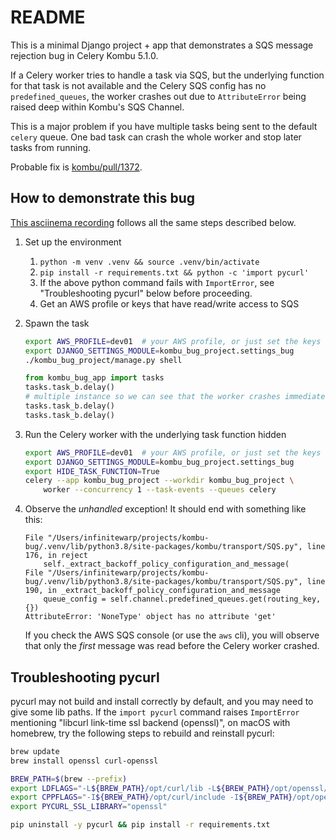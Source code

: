 # README

This is a minimal Django project + app that demonstrates a SQS message rejection bug in Celery Kombu 5.1.0.

If a Celery worker tries to handle a task via SQS, but the underlying function for that task is not available and the Celery SQS config has no `predefined_queues`, the worker crashes out due to `AttributeError` being raised deep within Kombu's SQS Channel.

This is a major problem if you have multiple tasks being sent to the default `celery` queue. One bad task can crash the whole worker and stop later tasks from running.

Probable fix is [kombu/pull/1372](https://github.com/celery/kombu/pull/1372).

## How to demonstrate this bug

[This asciinema recording](https://asciinema.org/a/431428) follows all the same steps described below.

1. Set up the environment

    1. `python -m venv .venv && source .venv/bin/activate`
    2. `pip install -r requirements.txt && python -c 'import pycurl'`
    3. If the above python command fails with `ImportError`, see "Troubleshooting pycurl" below before proceeding.
    4. Get an AWS profile or keys that have read/write access to SQS

2. Spawn the task

    ```sh
    export AWS_PROFILE=dev01  # your AWS profile, or just set the keys directly in the env
    export DJANGO_SETTINGS_MODULE=kombu_bug_project.settings_bug
    ./kombu_bug_project/manage.py shell
    ```

    ```python
    from kombu_bug_app import tasks
    tasks.task_b.delay()
    # multiple instance so we can see that the worker crashes immediately after the first
    tasks.task_b.delay()
    tasks.task_b.delay()
    ```

3. Run the Celery worker with the underlying task function hidden

    ```sh
    export AWS_PROFILE=dev01  # your AWS profile, or just set the keys directly in the env
    export DJANGO_SETTINGS_MODULE=kombu_bug_project.settings_bug
    export HIDE_TASK_FUNCTION=True
    celery --app kombu_bug_project --workdir kombu_bug_project \
        worker --concurrency 1 --task-events --queues celery

4. Observe the *unhandled* exception! It should end with something like this:

    ```
    File "/Users/infinitewarp/projects/kombu-bug/.venv/lib/python3.8/site-packages/kombu/transport/SQS.py", line 176, in reject
        self._extract_backoff_policy_configuration_and_message(
    File "/Users/infinitewarp/projects/kombu-bug/.venv/lib/python3.8/site-packages/kombu/transport/SQS.py", line 190, in _extract_backoff_policy_configuration_and_message
        queue_config = self.channel.predefined_queues.get(routing_key, {})
    AttributeError: 'NoneType' object has no attribute 'get'
    ```
    
    If you check the AWS SQS console (or use the `aws` cli), you will observe that only the *first* message was read before the Celery worker crashed.


## Troubleshooting pycurl

pycurl may not build and install correctly by default, and you may need to give some lib paths. If the `import pycurl` command raises `ImportError` mentioning "libcurl link-time ssl backend (openssl)", on macOS with homebrew, try the following steps to rebuild and reinstall pycurl:

```sh
brew update
brew install openssl curl-openssl

BREW_PATH=$(brew --prefix)
export LDFLAGS="-L${BREW_PATH}/opt/curl/lib -L${BREW_PATH}/opt/openssl/lib"
export CPPFLAGS="-I${BREW_PATH}/opt/curl/include -I${BREW_PATH}/opt/openssl/include"
export PYCURL_SSL_LIBRARY="openssl"

pip uninstall -y pycurl && pip install -r requirements.txt
```
